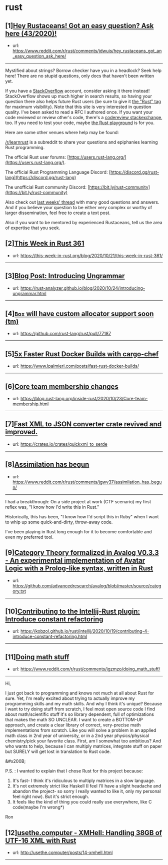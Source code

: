 # rust
## [1][Hey Rustaceans! Got an easy question? Ask here (43/2020)!](https://www.reddit.com/r/rust/comments/jdwuis/hey_rustaceans_got_an_easy_question_ask_here/)
- url: https://www.reddit.com/r/rust/comments/jdwuis/hey_rustaceans_got_an_easy_question_ask_here/
---
Mystified about strings? Borrow checker have you in a headlock? Seek help here! There are no stupid questions, only docs that haven't been written yet.

If you have a [StackOverflow](http://stackoverflow.com/) account, consider asking it there instead! StackOverflow shows up much higher in search results, so having your question there also helps future Rust users (be sure to give it [the "Rust" tag](http://stackoverflow.com/questions/tagged/rust) for maximum visibility). Note that this site is very interested in question quality. I've been asked to read a RFC I authored once. If you want your code reviewed or review other's code, there's a [codereview stackexchange](https://codereview.stackexchange.com/questions/tagged/rust), too. If you need to test your code, maybe [the Rust playground](https://play.rust-lang.org) is for you.

Here are some other venues where help may be found:

[/r/learnrust](https://www.reddit.com/r/learnrust) is a subreddit to share your questions and epiphanies learning Rust programming.

The official Rust user forums: [https://users.rust-lang.org/](https://users.rust-lang.org/).

The official Rust Programming Language Discord: [https://discord.gg/rust-lang](https://discord.gg/rust-lang)

The unofficial Rust community Discord: [https://bit.ly/rust-community](https://bit.ly/rust-community)

Also check out [last weeks' thread](https://reddit.com/r/rust/comments/j9l01t/hey_rustaceans_got_an_easy_question_ask_here/) with many good questions and answers. And if you believe your question to be either very complex or worthy of larger dissemination, feel free to create a text post.

Also if you want to be mentored by experienced Rustaceans, tell us the area of expertise that you seek.
## [2][This Week in Rust 361](https://www.reddit.com/r/rust/comments/jg7hkt/this_week_in_rust_361/)
- url: https://this-week-in-rust.org/blog/2020/10/21/this-week-in-rust-361/
---

## [3][Blog Post: Introducing Ungrammar](https://www.reddit.com/r/rust/comments/jh69jx/blog_post_introducing_ungrammar/)
- url: https://rust-analyzer.github.io/blog/2020/10/24/introducing-ungrammar.html
---

## [4][`Box` will have custom allocator support soon (tm)](https://www.reddit.com/r/rust/comments/jgxgpu/box_will_have_custom_allocator_support_soon_tm/)
- url: https://github.com/rust-lang/rust/pull/77187
---

## [5][5x Faster Rust Docker Builds with cargo-chef](https://www.reddit.com/r/rust/comments/jgy0ao/5x_faster_rust_docker_builds_with_cargochef/)
- url: https://www.lpalmieri.com/posts/fast-rust-docker-builds/
---

## [6][Core team membership changes](https://www.reddit.com/r/rust/comments/jgpkof/core_team_membership_changes/)
- url: https://blog.rust-lang.org/inside-rust/2020/10/23/Core-team-membership.html
---

## [7][Fast XML to JSON converter crate revived and improved.](https://www.reddit.com/r/rust/comments/jh60t8/fast_xml_to_json_converter_crate_revived_and/)
- url: https://crates.io/crates/quickxml_to_serde
---

## [8][Assimilation has begun](https://www.reddit.com/r/rust/comments/jgwv37/assimilation_has_begun/)
- url: https://www.reddit.com/r/rust/comments/jgwv37/assimilation_has_begun/
---
I had a breakthrough: On a side project at work (CTF scenario) my first reflex was, "I know how I'd write this in Rust." 

Historically, this has been, "I know how I'd script this in Ruby" when I want to whip up some quick-and-dirty, throw-away code.

I've been playing in Rust long enough for it to become comfortable and even my preferred tool.
## [9][Category Theory formalized in Avalog V0.3.3 - An experimental implementation of Avatar Logic with a Prolog-like syntax, written in Rust](https://www.reddit.com/r/rust/comments/jh8c1f/category_theory_formalized_in_avalog_v033_an/)
- url: https://github.com/advancedresearch/avalog/blob/master/source/category.txt
---

## [10][Contributing to the Intellij-Rust plugin: Introduce constant refactoring](https://www.reddit.com/r/rust/comments/jgq9zk/contributing_to_the_intellijrust_plugin_introduce/)
- url: https://kobzol.github.io/rust/intellij/2020/10/19/contributing-4-introduce-constant-refactoring.html
---

## [11][Doing math stuff](https://www.reddit.com/r/rust/comments/jgzmzo/doing_math_stuff/)
- url: https://www.reddit.com/r/rust/comments/jgzmzo/doing_math_stuff/
---
Hi,

I just got back to programming and knows not much at all about Rust for sure. Yet, I'm really excited about trying to actually improve my programming skills and my math skills. And why I think it's unique? Because I want to try doing stuff from scratch, I feel most open source code I find about math/scientific stuff it's so library dependent, full of optimizations that makes the math SO UNCLEAR. I want to create a BOTTOM-UP approach, and create a clear library of correct, very-precise math implementations from scratch. Like you will solve a problem in an applied math class in 2nd year of university, or in a 2nd year physics/physical chemistry/pick your favorite class. First, am I somewhat too ambitious? And who wants to help, because I can multiply matrices, integrate stuff on paper but SURELY will get lost in translation to Rust code. 

&amp;#x200B;

P.S. : I wanted to explain that I chose Rust for this project because:

1. It's fast- I think it's ridiculous to multiply matrices in a slow language.
2. It's not extremely strict like Haskell (I feel I'll have a slight headache and abandon the project- so sorry I really wanted to like it, only my personal feel right now). But it's strict enough.
3. It feels like the kind of thing you could really use everywhere, like C code(maybe I'm wrong\*)

Ron
## [12][usethe.computer - XMHell: Handling 38GB of UTF-16 XML with Rust](https://www.reddit.com/r/rust/comments/jgixsy/usethecomputer_xmhell_handling_38gb_of_utf16_xml/)
- url: http://usethe.computer/posts/14-xmhell.html
---

